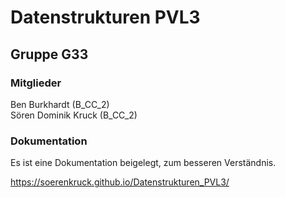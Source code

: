 # Datenstrukturen PVL3
## Gruppe G33
### Mitglieder
Ben Burkhardt (B_CC_2)<br>
Sören Dominik Kruck (B_CC_2)

### Dokumentation
Es ist eine Dokumentation beigelegt, zum besseren Verständnis.

https://soerenkruck.github.io/Datenstrukturen_PVL3/